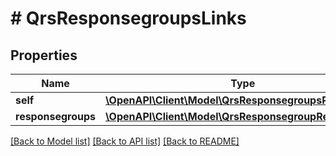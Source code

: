 # # QrsResponsegroupsLinks

## Properties

Name | Type | Description | Notes
------------ | ------------- | ------------- | -------------
**self** | [**\OpenAPI\Client\Model\QrsResponsegroupsRef**](QrsResponsegroupsRef.md) |  | [optional]
**responsegroups** | [**\OpenAPI\Client\Model\QrsResponsegroupRefElement[]**](QrsResponsegroupRefElement.md) |  | [optional]

[[Back to Model list]](../../README.md#models) [[Back to API list]](../../README.md#endpoints) [[Back to README]](../../README.md)
